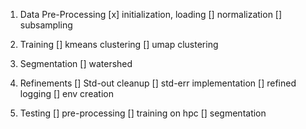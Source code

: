 1. Data Pre-Processing
[x] initialization, loading
[] normalization
[] subsampling

2. Training
[] kmeans clustering
[] umap clustering

3. Segmentation
[] watershed

4. Refinements
[] Std-out cleanup
[] std-err implementation
[] refined logging
[] env creation

5. Testing
[] pre-processing
[] training on hpc
[] segmentation